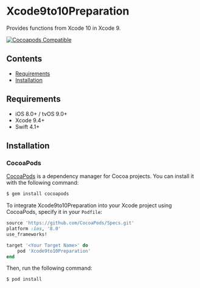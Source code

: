# Xcode9to10Preparation

Provides functions from Xcode 10 in Xcode 9.

[![Cocoapods Compatible](https://img.shields.io/cocoapods/v/SnapKit.svg)](https://cocoapods.org/pods/Xcode9to10Preparation)

## Contents

- [Requirements](#requirements)
- [Installation](#installation)

## Requirements

- iOS 8.0+ / tvOS 9.0+
- Xcode 9.4+
- Swift 4.1+

## Installation

### CocoaPods

[CocoaPods](http://cocoapods.org) is a dependency manager for Cocoa projects. You can install it with the following command:

```bash
$ gem install cocoapods
```

To integrate Xcode9to10Preparation into your Xcode project using CocoaPods, specify it in your `Podfile`:

```ruby
source 'https://github.com/CocoaPods/Specs.git'
platform :ios, '8.0'
use_frameworks!

target '<Your Target Name>' do
    pod 'Xcode9to10Preparation'
end
```

Then, run the following command:

```bash
$ pod install
```
